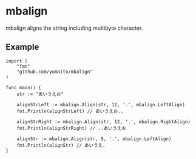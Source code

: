 # mbalign

mbalign aligns the string including multibyte character.

## Example

```golang
import (
    "fmt"
    "github.com/yumaito/mbalign"
)

func main() {
    str := "あいうえお"

    alignStrLeft := mbalign.Align(str, 12, '.', mbalign.LeftAlign)
    fmt.Println(alignStrLeft) // あいうえお..

    alignStrRight := mbalign.Align(str, 12, '.', mbalign.RightAlign)
    fmt.Println(alignStrRight) // ..あいうえお

    alignStr := mbalign.Align(str, 9, '.', mbalign.LeftAlign)
    fmt.Println(alignStr) // あいうえ.
}
```
